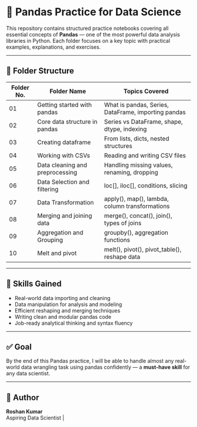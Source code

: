 # 🐼 Pandas Practice for Data Science

This repository contains structured practice notebooks covering all essential concepts of **Pandas** — one of the most powerful data analysis libraries in Python. Each folder focuses on a key topic with practical examples, explanations, and exercises.

---

## 📂 Folder Structure

| Folder No. | Folder Name                         | Topics Covered |
|------------|--------------------------------------|----------------|
| 01         | Getting started with pandas          | What is pandas, Series, DataFrame, importing pandas |
| 02         | Core data structure in pandas        | Series vs DataFrame, shape, dtype, indexing |
| 03         | Creating dataframe                   | From lists, dicts, nested structures |
| 04         | Working with CSVs                    | Reading and writing CSV files |
| 05         | Data cleaning and preprocessing      | Handling missing values, renaming, dropping |
| 06         | Data Selection and filtering         | loc[], iloc[], conditions, slicing |
| 07         | Data Transformation                  | apply(), map(), lambda, column transformations |
| 08         | Merging and joining data             | merge(), concat(), join(), types of joins |
| 09         | Aggregation and Grouping             | groupby(), aggregation functions |
| 10         | Melt and pivot                       | melt(), pivot(), pivot_table(), reshape data |

---

## 🧠 Skills Gained

- Real-world data importing and cleaning  
- Data manipulation for analysis and modeling  
- Efficient reshaping and merging techniques  
- Writing clean and modular pandas code  
- Job-ready analytical thinking and syntax fluency

---

## ✅ Goal

By the end of this Pandas practice, I will be able to handle almost any real-world data wrangling task using pandas confidently — a **must-have skill** for any data scientist.

---

## 🚀 Author

**Roshan Kumar**  
Aspiring Data Scientist | 
